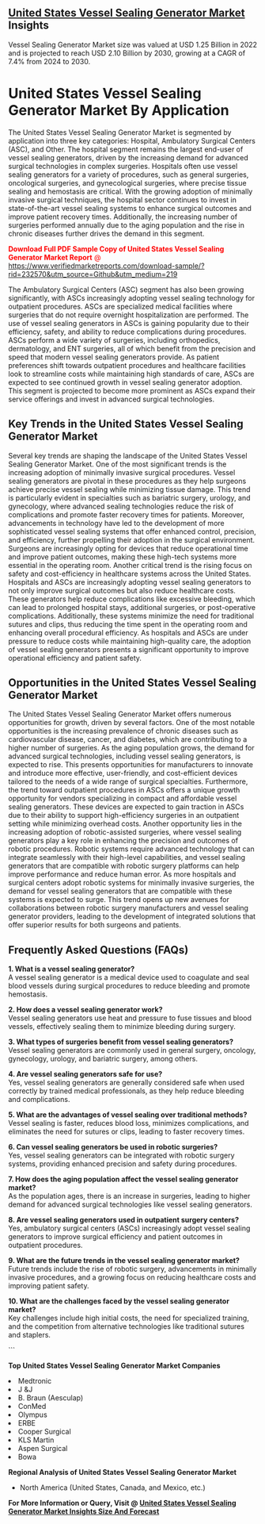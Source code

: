 <h2><a href="https://www.verifiedmarketreports.com/download-sample/?rid=232570&amp;utm_source=Github&amp;utm_medium=219" target="_blank">United States Vessel Sealing Generator Market</a> Insights</h2><p>Vessel Sealing Generator Market size was valued at USD 1.25 Billion in 2022 and is projected to reach USD 2.10 Billion by 2030, growing at a CAGR of 7.4% from 2024 to 2030.</p><p> <h1>United States Vessel Sealing Generator Market By Application</h1> <p>The United States Vessel Sealing Generator Market is segmented by application into three key categories: Hospital, Ambulatory Surgical Centers (ASC), and Other. The hospital segment remains the largest end-user of vessel sealing generators, driven by the increasing demand for advanced surgical technologies in complex surgeries. Hospitals often use vessel sealing generators for a variety of procedures, such as general surgeries, oncological surgeries, and gynecological surgeries, where precise tissue sealing and hemostasis are critical. With the growing adoption of minimally invasive surgical techniques, the hospital sector continues to invest in state-of-the-art vessel sealing systems to enhance surgical outcomes and improve patient recovery times. Additionally, the increasing number of surgeries performed annually due to the aging population and the rise in chronic diseases further drives the demand in this segment. <p><span class=""><span style="color: #ff0000;"><strong>Download Full PDF Sample Copy of United States Vessel Sealing Generator Market Report</strong> @ </span><a href="https://www.verifiedmarketreports.com/download-sample/?rid=232570&amp;utm_source=Github&amp;utm_medium=219" target="_blank">https://www.verifiedmarketreports.com/download-sample/?rid=232570&amp;utm_source=Github&amp;utm_medium=219</a></span></p></p> <p>The Ambulatory Surgical Centers (ASC) segment has also been growing significantly, with ASCs increasingly adopting vessel sealing technology for outpatient procedures. ASCs are specialized medical facilities where surgeries that do not require overnight hospitalization are performed. The use of vessel sealing generators in ASCs is gaining popularity due to their efficiency, safety, and ability to reduce complications during procedures. ASCs perform a wide variety of surgeries, including orthopedics, dermatology, and ENT surgeries, all of which benefit from the precision and speed that modern vessel sealing generators provide. As patient preferences shift towards outpatient procedures and healthcare facilities look to streamline costs while maintaining high standards of care, ASCs are expected to see continued growth in vessel sealing generator adoption. This segment is projected to become more prominent as ASCs expand their service offerings and invest in advanced surgical technologies. <h2>Key Trends in the United States Vessel Sealing Generator Market</h2> <p>Several key trends are shaping the landscape of the United States Vessel Sealing Generator Market. One of the most significant trends is the increasing adoption of minimally invasive surgical procedures. Vessel sealing generators are pivotal in these procedures as they help surgeons achieve precise vessel sealing while minimizing tissue damage. This trend is particularly evident in specialties such as bariatric surgery, urology, and gynecology, where advanced sealing technologies reduce the risk of complications and promote faster recovery times for patients. Moreover, advancements in technology have led to the development of more sophisticated vessel sealing systems that offer enhanced control, precision, and efficiency, further propelling their adoption in the surgical environment. Surgeons are increasingly opting for devices that reduce operational time and improve patient outcomes, making these high-tech systems more essential in the operating room. Another critical trend is the rising focus on safety and cost-efficiency in healthcare systems across the United States. Hospitals and ASCs are increasingly adopting vessel sealing generators to not only improve surgical outcomes but also reduce healthcare costs. These generators help reduce complications like excessive bleeding, which can lead to prolonged hospital stays, additional surgeries, or post-operative complications. Additionally, these systems minimize the need for traditional sutures and clips, thus reducing the time spent in the operating room and enhancing overall procedural efficiency. As hospitals and ASCs are under pressure to reduce costs while maintaining high-quality care, the adoption of vessel sealing generators presents a significant opportunity to improve operational efficiency and patient safety. <h2>Opportunities in the United States Vessel Sealing Generator Market</h2> <p>The United States Vessel Sealing Generator Market offers numerous opportunities for growth, driven by several factors. One of the most notable opportunities is the increasing prevalence of chronic diseases such as cardiovascular disease, cancer, and diabetes, which are contributing to a higher number of surgeries. As the aging population grows, the demand for advanced surgical technologies, including vessel sealing generators, is expected to rise. This presents opportunities for manufacturers to innovate and introduce more effective, user-friendly, and cost-efficient devices tailored to the needs of a wide range of surgical specialties. Furthermore, the trend toward outpatient procedures in ASCs offers a unique growth opportunity for vendors specializing in compact and affordable vessel sealing generators. These devices are expected to gain traction in ASCs due to their ability to support high-efficiency surgeries in an outpatient setting while minimizing overhead costs. Another opportunity lies in the increasing adoption of robotic-assisted surgeries, where vessel sealing generators play a key role in enhancing the precision and outcomes of robotic procedures. Robotic systems require advanced technology that can integrate seamlessly with their high-level capabilities, and vessel sealing generators that are compatible with robotic surgery platforms can help improve performance and reduce human error. As more hospitals and surgical centers adopt robotic systems for minimally invasive surgeries, the demand for vessel sealing generators that are compatible with these systems is expected to surge. This trend opens up new avenues for collaborations between robotic surgery manufacturers and vessel sealing generator providers, leading to the development of integrated solutions that offer superior results for both surgeons and patients. <h2>Frequently Asked Questions (FAQs)</h2> <p><strong>1. What is a vessel sealing generator?</strong><br> A vessel sealing generator is a medical device used to coagulate and seal blood vessels during surgical procedures to reduce bleeding and promote hemostasis.</p> <p><strong>2. How does a vessel sealing generator work?</strong><br> Vessel sealing generators use heat and pressure to fuse tissues and blood vessels, effectively sealing them to minimize bleeding during surgery.</p> <p><strong>3. What types of surgeries benefit from vessel sealing generators?</strong><br> Vessel sealing generators are commonly used in general surgery, oncology, gynecology, urology, and bariatric surgery, among others.</p> <p><strong>4. Are vessel sealing generators safe for use?</strong><br> Yes, vessel sealing generators are generally considered safe when used correctly by trained medical professionals, as they help reduce bleeding and complications.</p> <p><strong>5. What are the advantages of vessel sealing over traditional methods?</strong><br> Vessel sealing is faster, reduces blood loss, minimizes complications, and eliminates the need for sutures or clips, leading to faster recovery times.</p> <p><strong>6. Can vessel sealing generators be used in robotic surgeries?</strong><br> Yes, vessel sealing generators can be integrated with robotic surgery systems, providing enhanced precision and safety during procedures.</p> <p><strong>7. How does the aging population affect the vessel sealing generator market?</strong><br> As the population ages, there is an increase in surgeries, leading to higher demand for advanced surgical technologies like vessel sealing generators.</p> <p><strong>8. Are vessel sealing generators used in outpatient surgery centers?</strong><br> Yes, ambulatory surgical centers (ASCs) increasingly adopt vessel sealing generators to improve surgical efficiency and patient outcomes in outpatient procedures.</p> <p><strong>9. What are the future trends in the vessel sealing generator market?</strong><br> Future trends include the rise of robotic surgery, advancements in minimally invasive procedures, and a growing focus on reducing healthcare costs and improving patient safety.</p> <p><strong>10. What are the challenges faced by the vessel sealing generator market?</strong><br> Key challenges include high initial costs, the need for specialized training, and the competition from alternative technologies like traditional sutures and staplers.</p> ```</p><p><strong>Top United States Vessel Sealing Generator Market Companies</strong></p><div data-test-id=""><p><li>Medtronic</li><li> J &J</li><li> B. Braun (Aesculap)</li><li> ConMed</li><li> Olympus</li><li> ERBE</li><li> Cooper Surgical</li><li> KLS Martin</li><li> Aspen Surgical</li><li> Bowa</li></p><div><strong>Regional Analysis of&nbsp;United States Vessel Sealing Generator Market</strong></div><ul><li dir="ltr"><p dir="ltr">North America&nbsp;(United States, Canada, and Mexico, etc.)</p></li></ul><p><strong>For More Information or Query, Visit @&nbsp;</strong><strong><a href="https://www.verifiedmarketreports.com/product/vessel-sealing-generator-market/?utm_source=Github&amp;utm_medium=219" target="_blank">United States Vessel Sealing Generator Market Insights Size And Forecast</a></strong></p></div>
